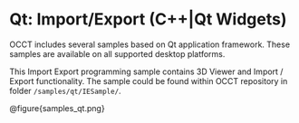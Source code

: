 <h1><a id="samples_qt_iesample" class="anchor">Qt: Import/Export (C++|Qt Widgets)</a></h1>

OCCT includes several samples based on Qt application framework.
These samples are available on all supported desktop platforms.

This Import Export programming sample contains 3D Viewer and Import / Export functionality.
The sample could be found within OCCT repository in folder `/samples/qt/IESample/`.

@figure{samples_qt.png}
